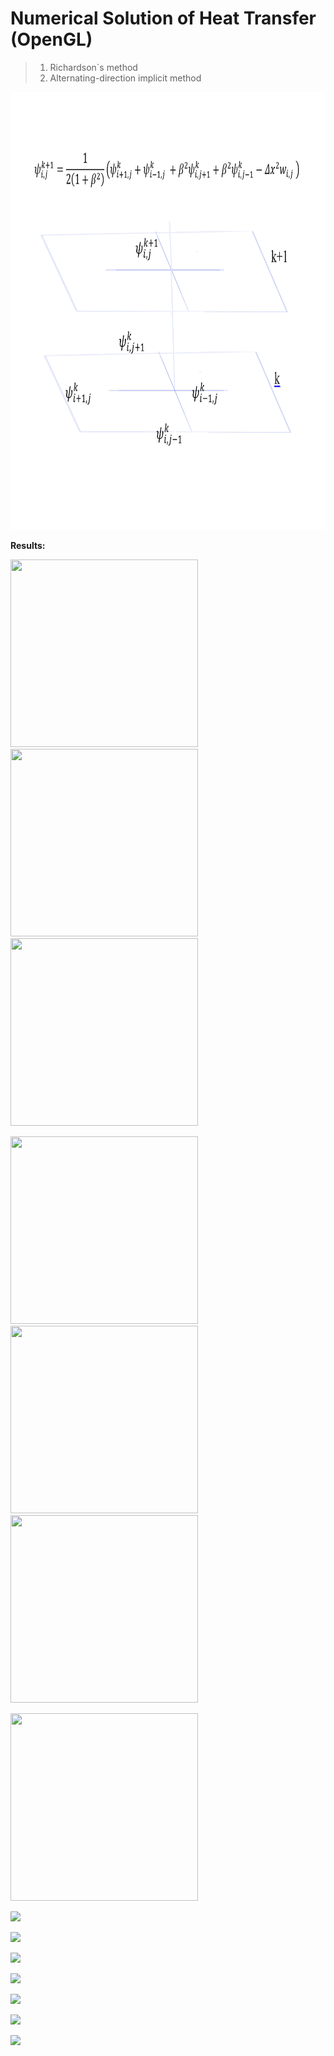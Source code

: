 # Numerical Solution of Heat Transfer (OpenGL)

> 1. Richardson`s method
> 2. Alternating-direction implicit method

<img src="ex.png" width="840" height="700"/>

**Results:**

<img src="/gif/2.gif" width="300" height="300"/>   <img src="/gif/3.gif" width="300" height="300"/>  <img src="/gif/4.gif" width="300" height="300"/>  

<img src="/gif/5.gif" width="300" height="300"/>   <img src="/gif/6.gif" width="300" height="300"/>  <img src="/gif/7.gif" width="300" height="300"/>  

<img src="/gif/1.gif" width="300" height="300"/>

![](https://github.com/aktumar/Heat_Transfer.git/blob/master/gif/1.gif)

![](https://github.com/aktumar/Heat_Transfer.git/blob/master/gif/2.gif)

![](https://github.com/aktumar/Heat_Transfer.git/blob/master/gif/3.gif)

![](https://github.com/aktumar/Heat_Transfer.git/blob/master/gif/4.gif)

![](https://github.com/aktumar/Heat_Transfer.git/blob/master/gif/5.gif)

![](https://github.com/aktumar/Heat_Transfer.git/blob/master/gif/6.gif)

![](https://github.com/aktumar/Heat_Transfer.git/blob/master/gif/7.gif)











